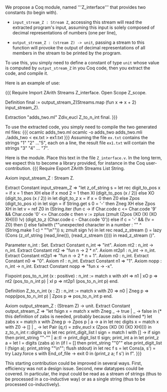 We propose a Coq module, named '''Z_interface''' that provides two constants (to begin with).

 *  `input_stream_Z : Stream Z`,
accessing this stream will read the extracted program's input, assuming this input is solely composed of decimal representations of numbers (one per line),

 * `output_stream_Z : (stream Z) -> unit`,
passing a stream to this function will provoke the output of decimal representations of all members in the stream to be printed by the
program.

To use this, you simply need to define a constant of type `unit` whose value is computed by
`output_stream_Z` in you Coq code, then you extract the code, and compile it.

Here is an example of use:

{{{
Require Import ZArith Streams Z_interface.
Open Scope Z_scope.

Definition final := output_stream_Z(Streams.map (fun x => x + 2) input_stream_Z).

Extraction "adds_two.ml" Zdiv_eucl Z_to_n_int final.
}}}

To use the extracted code, you simply need to compile the two generated ml files:
{{{
ocamlc adds_two.ml
ocamlc -o adds_two adds_two.mli
./adds_two < ex.txt > ex1.txt
}}}
Assuming the file `ex.txt` contains the strings "1" "2" ..."5", each on a line,
the result file `ex1.txt` will contain the strings "3" "4" ... "7".

Here is the module.  Place this text in the file `Z_interface.v`.  In the long term, we expect this to become a library provided, for instance
in the Coq user-contribution.
{{{
Require Export ZArith Streams List String.

Axiom input_stream_Z : Stream Z.

Extract Constant input_stream_Z => "let z_of_string s =
  let rec digit_to_pos x = 
    if x = 1 then XH
    else if x mod 2 = 1 then XI (digit_to_pos (x / 2))
    else XO (digit_to_pos (x / 2)) in
  let digit_to_z x =
    if x = 0 then Z0 else Zpos (digit_to_pos x) in
  let sign = if String.get s 0 = '-' then Zneg XH else Zpos XH in
  let v = ref Z0 in
  (String.iter 
    (fun c ->
       if Char.code c <= Char.code '9' && Char.code '0' <= Char.code c then
          v := 
          zplus (zmult (Zpos (XO (XI (XO XH)))) !v)
              (digit_to_z (Char.code c - Char.code '0'))
       else if c = '-' && (!v = Z0) then ()
       else  failwith (""unexpected character in a number : "" ^ (String.make 1 c)
                       ^ ""\n"")) s; zmult sign !v) in
  let rec read_z_stream () =
    lazy (Cons (z_of_string (read_line()), (read_z_stream ()))) in
    read_z_stream ()".

Parameter n_int : Set.
Extract Constant n_int => "int".
Axiom nt2 : n_int -> n_int.
Extract Constant nt2 => "fun n -> 2 * n".
Axiom nt2p1 : n_int -> n_int.
Extract Constant nt2p1 => "fun n -> 2 * n + 1".
Axiom n0 : n_int.
Extract Constant n0 => "0".
Axiom n1 : n_int.
Extract Constant n1 => "1".
Axiom nopp : n_int -> n_int.
Extract Constant nopp => "fun x -> -x".

Fixpoint pos_to_n_int (x : positive) : n_int :=
  match x with
    xH => n1
  | xO p => nt2 (pos_to_n_int p)
  | xI p => nt2p1 (pos_to_n_int p)
  end.

Definition Z_to_n_int (x : Z) : n_int :=
  match x with
    Z0 => n0
  | Zneg p => nopp(pos_to_n_int p)
  | Zpos p => pos_to_n_int p
  end.

Axiom output_stream_Z :  (Stream Z) -> unit.
Extract Constant output_stream_Z =>
  "let fsign x = match x with Zneg _ -> true | _ -> false in
   (* this definition of zabs is needed, probably because zabs is inlined *)
   let zabs x = match x with Zneg p -> Zpos p | a -> a in
   let rec digits x =
     match x with
       Z0 -> []
     | _ -> let Pair (q,r) = zdiv_eucl x (Zpos (XO (XI (XO XH)))) in
          z_to_n_int r::digits q in
   let rec print_digit_list l sign =
          match l with
            [] -> if sign then print_string ""-""
          | a::tl -> print_digit_list tl sign; print_int a in
     let print_z a =
       let l = digits (zabs a) in
       (if l = [] then print_string ""0"" else print_digit_list l (fsign a);
        print_string ""\n""; flush stdout)  in
     let rec f s =
       let Cons(a, s') = try Lazy.force s with End_of_file -> exit 0 in
         (print_z a; f s') in
     f".
}}}

This starting contribution could be improved in several ways.  First, efficiency was not a design issue.  Second, new datatypes
could be covered.  In particular, the input could be read as a stream of strings (thus to be processed in a co-inductive way)
or as a single string (thus to be processed co-inductively).
